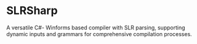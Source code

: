 # SLRSharp
A versatile C#- Winforms based compiler with SLR parsing, supporting dynamic inputs and grammars for comprehensive compilation processes.

